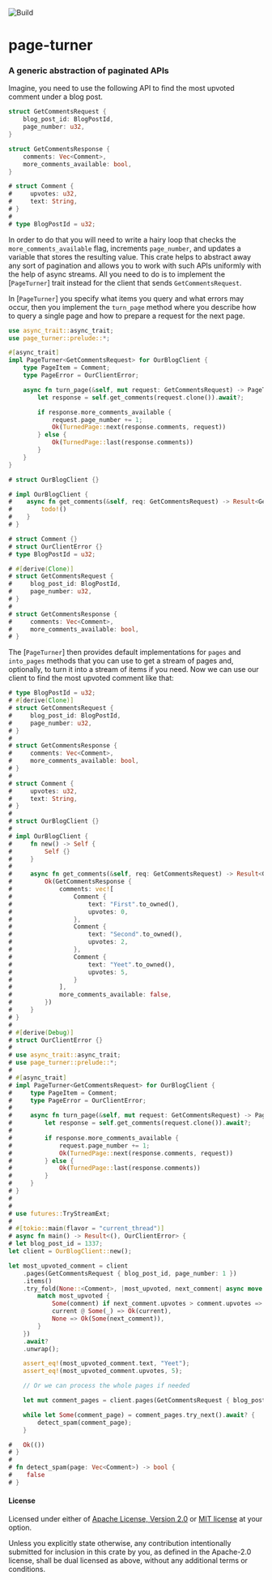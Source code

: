 ![Build](https://github.com/a1akris/page-turner/actions/workflows/build.yml/badge.svg)

# page-turner

### A generic abstraction of paginated APIs

Imagine, you need to use the following API to find the most upvoted comment
under a blog post.

```rust
struct GetCommentsRequest {
    blog_post_id: BlogPostId,
    page_number: u32,
}

struct GetCommentsResponse {
    comments: Vec<Comment>,
    more_comments_available: bool,
}

# struct Comment {
#     upvotes: u32,
#     text: String,
# }
#
# type BlogPostId = u32;
```

In order to do that you will need to write a hairy loop that checks the
`more_comments_available` flag, increments `page_number`, and updates a
variable that stores the resulting value. This crate helps to abstract away any
sort of pagination and allows you to work with such APIs uniformly with the
help of async streams. All you need to do is to implement the [`PageTurner`]
trait instead for the client that sends `GetCommentsRequest`.

In [`PageTurner`] you specify what items you query and what errors may occur,
then you implement the `turn_page` method where you describe how to query a
single page and how to prepare a request for the next page.

```rust
use async_trait::async_trait;
use page_turner::prelude::*;

#[async_trait]
impl PageTurner<GetCommentsRequest> for OurBlogClient {
    type PageItem = Comment;
    type PageError = OurClientError;

    async fn turn_page(&self, mut request: GetCommentsRequest) -> PageTurnerOutput<Self, GetCommentsRequest> {
        let response = self.get_comments(request.clone()).await?;

        if response.more_comments_available {
            request.page_number += 1;
            Ok(TurnedPage::next(response.comments, request))
        } else {
            Ok(TurnedPage::last(response.comments))
        }
    }
}

# struct OurBlogClient {}

# impl OurBlogClient {
#    async fn get_comments(&self, req: GetCommentsRequest) -> Result<GetCommentsResponse, OurClientError> {
#        todo!()
#    }
# }

# struct Comment {}
# struct OurClientError {}
# type BlogPostId = u32;

# #[derive(Clone)]
# struct GetCommentsRequest {
#     blog_post_id: BlogPostId,
#     page_number: u32,
# }
#
# struct GetCommentsResponse {
#     comments: Vec<Comment>,
#     more_comments_available: bool,
# }
```

The [`PageTurner`] then provides default implementations for `pages` and
`into_pages` methods that you can use to get a stream of pages and, optionally,
to turn it into a stream of items if you need. Now we can use our client to find
the most upvoted comment like that:

```rust
# type BlogPostId = u32;
# #[derive(Clone)]
# struct GetCommentsRequest {
#     blog_post_id: BlogPostId,
#     page_number: u32,
# }
#
# struct GetCommentsResponse {
#     comments: Vec<Comment>,
#     more_comments_available: bool,
# }
#
# struct Comment {
#     upvotes: u32,
#     text: String,
# }
#
# struct OurBlogClient {}
#
# impl OurBlogClient {
#     fn new() -> Self {
#         Self {}
#     }
#
#     async fn get_comments(&self, req: GetCommentsRequest) -> Result<GetCommentsResponse, OurClientError> {
#         Ok(GetCommentsResponse {
#             comments: vec![
#                 Comment {
#                     text: "First".to_owned(),
#                     upvotes: 0,
#                 },
#                 Comment {
#                     text: "Second".to_owned(),
#                     upvotes: 2,
#                 },
#                 Comment {
#                     text: "Yeet".to_owned(),
#                     upvotes: 5,
#                 }
#             ],
#             more_comments_available: false,
#         })
#     }
# }
#
# #[derive(Debug)]
# struct OurClientError {}
#
# use async_trait::async_trait;
# use page_turner::prelude::*;
#
# #[async_trait]
# impl PageTurner<GetCommentsRequest> for OurBlogClient {
#     type PageItem = Comment;
#     type PageError = OurClientError;
#
#     async fn turn_page(&self, mut request: GetCommentsRequest) -> PageTurnerOutput<Self, GetCommentsRequest> {
#         let response = self.get_comments(request.clone()).await?;
#
#         if response.more_comments_available {
#             request.page_number += 1;
#             Ok(TurnedPage::next(response.comments, request))
#         } else {
#             Ok(TurnedPage::last(response.comments))
#         }
#     }
# }
#
#
# use futures::TryStreamExt;
#
# #[tokio::main(flavor = "current_thread")]
# async fn main() -> Result<(), OurClientError> {
# let blog_post_id = 1337;
let client = OurBlogClient::new();

let most_upvoted_comment = client
    .pages(GetCommentsRequest { blog_post_id, page_number: 1 })
    .items()
    .try_fold(None::<Comment>, |most_upvoted, next_comment| async move {
        match most_upvoted {
            Some(comment) if next_comment.upvotes > comment.upvotes => Ok(Some(next_comment)),
            current @ Some(_) => Ok(current),
            None => Ok(Some(next_comment)),
        }
    })
    .await?
    .unwrap();

    assert_eq!(most_upvoted_comment.text, "Yeet");
    assert_eq!(most_upvoted_comment.upvotes, 5);

    // Or we can process the whole pages if needed

    let mut comment_pages = client.pages(GetCommentsRequest { blog_post_id, page_number: 1 });

    while let Some(comment_page) = comment_pages.try_next().await? {
        detect_spam(comment_page);
    }

#   Ok(())
# }
#
# fn detect_spam(page: Vec<Comment>) -> bool {
#    false
# }
```


#### License

Licensed under either of [Apache License, Version 2.0](LICENSE-APACHE) or [MIT
license](LICENSE-MIT) at your option.

Unless you explicitly state otherwise, any contribution intentionally submitted
for inclusion in this crate by you, as defined in the Apache-2.0 license, shall
be dual licensed as above, without any additional terms or conditions.
